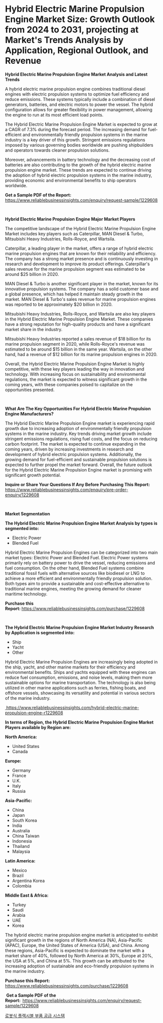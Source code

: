 <p><h1>Hybrid Electric Marine Propulsion Engine Market Size: Growth Outlook from 2024 to 2031, projecting at Market's Trends Analysis by Application, Regional Outlook, and Revenue</h1></p><p><strong>Hybrid Electric Marine Propulsion Engine Market Analysis and Latest Trends</strong></p>
<p><p>A hybrid electric marine propulsion engine combines traditional diesel engines with electric propulsion systems to optimize fuel efficiency and reduce emissions. These systems typically include a combination of diesel generators, batteries, and electric motors to power the vessel. The hybrid configuration allows for greater flexibility in power management, allowing the engine to run at its most efficient load points.</p><p>The Hybrid Electric Marine Propulsion Engine Market is expected to grow at a CAGR of 7.3% during the forecast period. The increasing demand for fuel-efficient and environmentally friendly propulsion systems in the marine industry is a key driver of this growth. Stringent emissions regulations imposed by various governing bodies worldwide are pushing shipbuilders and operators towards cleaner propulsion solutions.</p><p>Moreover, advancements in battery technology and the decreasing cost of batteries are also contributing to the growth of the hybrid electric marine propulsion engine market. These trends are expected to continue driving the adoption of hybrid electric propulsion systems in the marine industry, providing economic and environmental benefits to ship operators worldwide.</p></p>
<p><strong>Get a Sample PDF of the Report:&nbsp;</strong> <a href="https://www.reliablebusinessinsights.com/enquiry/request-sample/1229608">https://www.reliablebusinessinsights.com/enquiry/request-sample/1229608</a></p>
<p>&nbsp;</p>
<p><strong>Hybrid Electric Marine Propulsion Engine Major Market Players</strong></p>
<p><p>The competitive landscape of the Hybrid Electric Marine Propulsion Engine Market includes key players such as Caterpillar, MAN Diesel & Turbo, Mitsubishi Heavy Industries, Rolls-Royce, and Wartsila. </p><p>Caterpillar, a leading player in the market, offers a range of hybrid electric marine propulsion engines that are known for their reliability and efficiency. The company has a strong market presence and is continuously investing in research and development to improve its product offerings. Caterpillar's sales revenue for the marine propulsion segment was estimated to be around $25 billion in 2020.</p><p>MAN Diesel & Turbo is another significant player in the market, known for its innovative propulsion systems. The company has a solid customer base and a global presence, which has helped it maintain steady growth in the market. MAN Diesel & Turbo's sales revenue for marine propulsion engines was reported to be approximately $20 billion in 2020.</p><p>Mitsubishi Heavy Industries, Rolls-Royce, and Wartsila are also key players in the Hybrid Electric Marine Propulsion Engine Market. These companies have a strong reputation for high-quality products and have a significant market share in the industry. </p><p>Mitsubishi Heavy Industries reported a sales revenue of $18 billion for its marine propulsion segment in 2020, while Rolls-Royce's revenue was estimated to be around $15 billion in the same year. Wartsila, on the other hand, had a revenue of $12 billion for its marine propulsion engines in 2020.</p><p>Overall, the Hybrid Electric Marine Propulsion Engine Market is highly competitive, with these key players leading the way in innovation and technology. With increasing focus on sustainability and environmental regulations, the market is expected to witness significant growth in the coming years, with these companies poised to capitalize on the opportunities presented.</p></p>
<p>&nbsp;</p>
<p><strong>What Are The Key Opportunities For Hybrid Electric Marine Propulsion Engine Manufacturers?</strong></p>
<p><p>The Hybrid Electric Marine Propulsion Engine market is experiencing rapid growth due to increasing adoption of environmentally friendly propulsion systems in the marine industry. Key trends driving market growth include stringent emissions regulations, rising fuel costs, and the focus on reducing carbon footprint. The market is expected to continue expanding in the coming years, driven by increasing investments in research and development of hybrid electric propulsion systems. Additionally, the growing demand for fuel-efficient and sustainable propulsion solutions is expected to further propel the market forward. Overall, the future outlook for the Hybrid Electric Marine Propulsion Engine market is promising with significant growth potential.</p></p>
<p><strong>Inquire or Share Your Questions If Any Before Purchasing This Report:</strong> <a href="https://www.reliablebusinessinsights.com/enquiry/pre-order-enquiry/1229608">https://www.reliablebusinessinsights.com/enquiry/pre-order-enquiry/1229608</a></p>
<p>&nbsp;</p>
<p><strong>Market Segmentation</strong></p>
<p><strong>The Hybrid Electric Marine Propulsion Engine Market Analysis by types is segmented into:</strong></p>
<p><ul><li>Electric Power</li><li>Blended Fuel</li></ul></p>
<p><p>Hybrid Electric Marine Propulsion Engines can be categorized into two main market types: Electric Power and Blended Fuel. Electric Power systems primarily rely on battery power to drive the vessel, reducing emissions and fuel consumption. On the other hand, Blended Fuel systems combine traditional fossil fuels with alternative sources like biodiesel or LNG to achieve a more efficient and environmentally friendly propulsion solution. Both types aim to provide a sustainable and cost-effective alternative to traditional marine engines, meeting the growing demand for cleaner maritime technology.</p></p>
<p><strong>Purchase this Report:&nbsp;</strong><a href="https://www.reliablebusinessinsights.com/purchase/1229608">https://www.reliablebusinessinsights.com/purchase/1229608</a></p>
<p>&nbsp;</p>
<p><strong>The Hybrid Electric Marine Propulsion Engine Market Industry Research by Application is segmented into:</strong></p>
<p><ul><li>Ship</li><li>Yacht</li><li>Other</li></ul></p>
<p><p>Hybrid Electric Marine Propulsion Engines are increasingly being adopted in the ship, yacht, and other marine markets for their efficiency and environmental benefits. Ships and yachts equipped with these engines can reduce fuel consumption, emissions, and noise levels, making them more sustainable options for marine transportation. The technology is also being utilized in other marine applications such as ferries, fishing boats, and offshore vessels, showcasing its versatility and potential in various sectors of the marine industry.</p></p>
<p><a href="https://www.reliablebusinessinsights.com/hybrid-electric-marine-propulsion-engine-r1229608">&nbsp;https://www.reliablebusinessinsights.com/hybrid-electric-marine-propulsion-engine-r1229608</a></p>
<p><strong>In terms of Region, the Hybrid Electric Marine Propulsion Engine Market Players available by Region are:</strong></p>
<p>
    <p> <strong> North America: </strong>
        <ul>
            <li>United States</li>
            <li>Canada</li>
        </ul>
        </p> 
    <p> <strong> Europe: </strong>
        <ul>
            <li>Germany</li>
            <li>France</li>
            <li>U.K.</li>
            <li>Italy</li>
            <li>Russia</li>
        </ul>
        </p> 
    <p> <strong> Asia-Pacific: </strong>
        <ul>
            <li>China</li>
            <li>Japan</li>
            <li>South Korea</li>
            <li>India</li>
            <li>Australia</li>
            <li>China Taiwan</li>
            <li>Indonesia</li>
            <li>Thailand</li>
            <li>Malaysia</li>
        </ul>
        </p> 
    <p> <strong> Latin America: </strong>
        <ul>
            <li>Mexico</li>
            <li>Brazil</li>
            <li>Argentina Korea</li>
            <li>Colombia</li>
        </ul>
        </p> 
    <p> <strong> Middle East & Africa: </strong>
        <ul>
            <li>Turkey</li>
            <li>Saudi</li>
            <li>Arabia</li>
            <li>UAE</li>
            <li>Korea</li>
        </ul>
    </p>
    </p>
<p><p>The hybrid electric marine propulsion engine market is anticipated to exhibit significant growth in the regions of North America (NA), Asia-Pacific (APAC), Europe, the United States of America (USA), and China. Among these regions, Asia-Pacific is expected to dominate the market with a market share of 40%, followed by North America at 30%, Europe at 20%, the USA at 5%, and China at 5%. This growth can be attributed to the increasing adoption of sustainable and eco-friendly propulsion systems in the marine industry.</p></p>
<p><strong>Purchase this Report: </strong><a href="https://www.reliablebusinessinsights.com/purchase/1229608">https://www.reliablebusinessinsights.com/purchase/1229608</a></p>
<p>&nbsp;<strong>Get a Sample PDF of the Report:&nbsp;&nbsp;</strong><a href="https://www.reliablebusinessinsights.com/enquiry/request-sample/1229608">https://www.reliablebusinessinsights.com/enquiry/request-sample/1229608</a></p>
<p><strong></strong></p>
<p><p><a href="https://github.com/admichael111/Market-Research-Report-List-1/blob/main/9979170166656.md">로봇식 플렉시블 부품 공급 시스템</a></p></p>